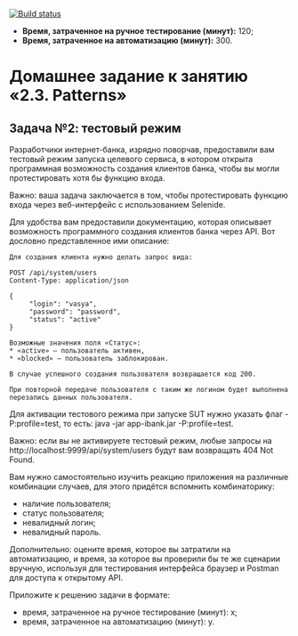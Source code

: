 [![Build status](https://ci.appveyor.com/api/projects/status/i7moncd4j2uhjg7v/branch/main?svg=true)](https://ci.appveyor.com/project/Mariyam197/patterntask2/branch/main)



* **Время, затраченное на ручное тестирование (минут):** 120;
* **Время, затраченное на автоматизацию (минут):** 300.

# Домашнее задание к занятию «2.3. Patterns»

## Задача №2: тестовый режим

Разработчики интернет-банка, изрядно поворчав, предоставили вам тестовый режим запуска целевого сервиса, в котором открыта программная возможность создания клиентов банка, чтобы вы могли протестировать хотя бы функцию входа.

Важно: ваша задача заключается в том, чтобы протестировать функцию входа через веб-интерфейс с использованием Selenide.

Для удобства вам предоставили документацию, которая описывает возможность программного создания клиентов банка через API. Вот дословно представленное ими описание:

    Для создания клиента нужно делать запрос вида:

    POST /api/system/users
    Content-Type: application/json

    {
         "login": "vasya",
         "password": "password",
         "status": "active" 
    }

    Возможные значения поля «Статус»:
    * «active» — пользователь активен,
    * «blocked» — пользователь заблокирован.

    В случае успешного создания пользователя возвращается код 200.

    При повторной передаче пользователя с таким же логином будет выполнена перезапись данных пользователя.

Для активации тестового режима при запуске SUT нужно указать флаг -P:profile=test, то есть: java -jar app-ibank.jar -P:profile=test.

Важно: если вы не активируете тестовый режим, любые запросы на http://localhost:9999/api/system/users будут вам возвращать 404 Not Found.

Вам нужно самостоятельно изучить реакцию приложения на различные комбинации случаев, для этого придётся вспомнить комбинаторику:
* наличие пользователя;
* статус пользователя;
* невалидный логин;
* невалидный пароль.

Дополнительно: оцените время, которое вы затратили на автоматизацию, и время, за которое вы проверили бы те же сценарии вручную, используя для тестирования интерфейса браузер и Postman для доступа к открытому API.

Приложите к решению задачи в формате:

* время, затраченное на ручное тестирование (минут): x;
* время, затраченное на автоматизацию (минут): y.

